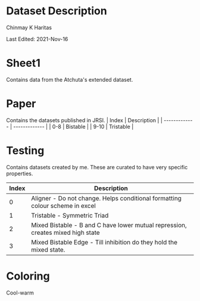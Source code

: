 # Dataset Description

Chinmay K Haritas

Last Edited: 2021-Nov-16

# Sheet1
Contains data from the Atchuta's extended dataset.

# Paper
Contains the datasets published in JRSI.
| Index  | Description |
| ------------- | ------------- |
| 0-8  | Bistable |
| 9-10  | Tristable |

# Testing
Contains datasets created by me. These are curated to have very specific properties.

<!-- Insert table in md -->
| Index  | Description |
| ------------- | ------------- |
| 0  | Aligner - Do not change. Helps conditional formatting colour scheme in excel   |
| 1  | Tristable - Symmetric Triad  |
| 2  | Mixed Bistable - B and C have lower mutual repression, creates mixed high state  |
| 3  | Mixed Bistable Edge - Till inhibition do they hold the mixed state. |



# Coloring

Cool-warm